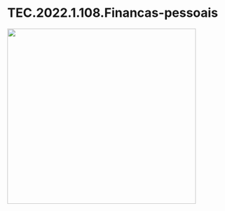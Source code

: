 # TEC.2022.1.108.Financas-pessoais
<img src="https://raw.githubusercontent.com/implementacaoteste/TEC.2022.1.108.Financas-pessoais/main/Financias%20pessoais.PNG" height="400" width="430">
